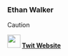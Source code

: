 ### Ethan Walker

>[!CAUTION]
>**<img src="https://github.com/user-attachments/assets/b73b004b-66be-430b-bea5-5ba37b128e82" height="30"> [Twit Website](https://ethan-walker.github.io/trump-insults/ "Trump Insults")**

<!--
**ethan-walker/ethan-walker** is a ✨ _special_ ✨ repository because its `README.md` (this file) appears on your GitHub profile.

Here are some ideas to get you started:

- 🔭 I’m currently working on ...
- 🌱 I’m currently learning ...
- 👯 I’m looking to collaborate on ...
- 🤔 I’m looking for help with ...
- 💬 Ask me about ...
- 📫 How to reach me: ...
- 😄 Pronouns: ...
- ⚡ Fun fact: ...
-->
